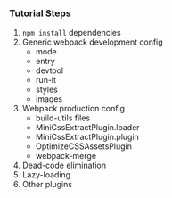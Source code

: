 ### Tutorial Steps

1. `npm install` dependencies
2. Generic webpack development config
    * mode
    * entry
    * devtool
    * run-it
    * styles
    * images
3. Webpack production config
    * build-utils files
    * MiniCssExtractPlugin.loader
    * MiniCssExtractPlugin.plugin
    * OptimizeCSSAssetsPlugin
    * webpack-merge
4. Dead-code elimination
5. Lazy-loading
6. Other plugins